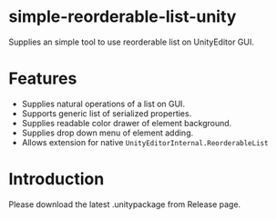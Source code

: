 # simple-reorderable-list-unity
Supplies an simple tool to use reorderable list on UnityEditor GUI.

# Features
- Supplies natural operations of a list on GUI.
- Supports generic list of serialized properties.
- Supplies readable color drawer of element background.
- Supplies drop down menu of element adding.
- Allows extension for native `UnityEditorInternal.ReorderableList`

# Introduction
Please download the latest .unitypackage from Release page. 
